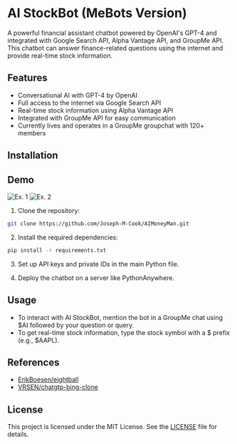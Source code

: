 # AI StockBot (MeBots Version)

A powerful financial assistant chatbot powered by OpenAI's GPT-4 and integrated with Google Search API, Alpha Vantage API, and GroupMe API. This chatbot can answer finance-related questions using the internet and provide real-time stock information.

## Features

- Conversational AI with GPT-4 by OpenAI
- Full access to the internet via Google Search API
- Real-time stock information using Alpha Vantage API
- Integrated with GroupMe API for easy communication
- Currently lives and operates in a GroupMe groupchat with 120+ members
## Installation
## Demo
![Ex. 1](https://github.com/Joseph-M-Cook/AIMoneyMan/blob/469460ca05176c035dc30081bff44213d0119229/Demo1.jpg)
![Ex. 2](https://github.com/Joseph-M-Cook/AIMoneyMan/blob/962ca474ed1b6837578db4df74808ec9266d9742/Demo2.jpg)

1. Clone the repository:

```bash
git clone https://github.com/Joseph-M-Cook/AIMoneyMan.git
```
2. Install the required dependencies:

```bash 
pip install -r requirements.txt
```
3. Set up API keys and private IDs in the main Python file.

4. Deploy the chatbot on a server like PythonAnywhere.


## Usage
- To interact with AI StockBot, mention the bot in a GroupMe chat using $AI followed by your question or query.
- To get real-time stock information, type the stock symbol with a $ prefix (e.g., $AAPL).

## References

- [ErikBoesen/eightball](https://github.com/ErikBoesen/eightball)
- [VRSEN/chatgtp-bing-clone](https://github.com/VRSEN/chatgtp-bing-clone)



## License
This project is licensed under the MIT License. See the [LICENSE](./LICENSE) file for details.
